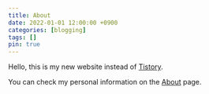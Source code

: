 ```yaml
---
title: About
date: 2022-01-01 12:00:00 +0900
categories: [blogging]
tags: [] 
pin: true
---
```


Hello, this is my new website instead of [Tistory](https://3neutronstar.tistory.com/).

You can check my personal information on the [About](../../about/) page. 